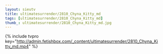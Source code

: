 ```yaml
--- 
layout: sieutv
title: ultimatesurrender/2810_Chyna_Kitty_md
tags: [ultimatesurrender/2810_Chyna_Kitty_md]
thumb_: ultimatesurrender/2810_Chyna_Kitty_md.jpg
---
```

{% include tvpro key="http://admin.fetishbox.com/_content/ultimatesurrender/2810_Chyna_Kitty_md.mp4" %} 
